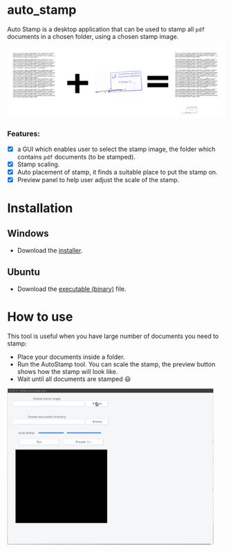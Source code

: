 # auto_stamp
Auto Stamp is a desktop application that can be used to stamp all `pdf` documents in a chosen folder, using a chosen stamp image.

<img src="doc/imgs/overview.png" alt="overview" style="zoom:50%;" />

### Features:

- [x] a GUI which enables user to select the stamp image, the folder which contains `pdf` documents (to be stamped).
- [x] Stamp scaling.
- [x] Auto placement of stamp, it finds a suitable place to put the stamp on.
- [x] Preview panel to help user adjust the scale of the stamp.

# Installation

## Windows

- Download the [installer](https://github.com/hasauino/auto_stamp/releases/download/v0.0.2/AutoStamp_win_installer.exe).

## Ubuntu

- Download the [executable (binary)](https://github.com/hasauino/auto_stamp/releases/download/v0.0.2/AutoStamp_ubuntu) file.

# How to use

This tool is useful when you have large number of documents you need to stamp:

- Place your documents inside a folder.
- Run the AutoStamp tool. You can scale the stamp, the preview button shows how the stamp will look like.
- Wait until all documents are stamped :smiley:

<img src="doc/imgs/howto.gif" alt="how to" style="zoom:50%;" />